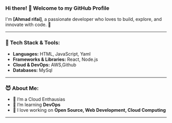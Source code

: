 ### Hi there! 👋 Welcome to my GitHub Profile

I'm **[Ahmad rifai]**, a passionate developer who loves to build, explore, and innovate with code. 🚀

---

### 🔧 Tech Stack & Tools:
- **Languages:** HTML, JavaScript, Yaml
- **Frameworks & Libraries:** React, Node.js
- **Cloud & DevOps:** AWS,Github
- **Databases:** MySql

---

### 😈 About Me:
- 🔭 I’m a Cloud Enthausias
- 🌱 I’m learning **DevOps**
- 🚀 I love working on **Open Source, Web Development, Cloud Computing**

---
